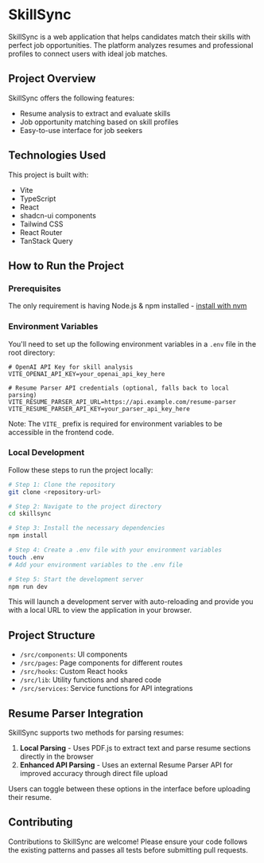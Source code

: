 # SkillSync

SkillSync is a web application that helps candidates match their skills with perfect job opportunities. The platform analyzes resumes and professional profiles to connect users with ideal job matches.

## Project Overview

SkillSync offers the following features:
- Resume analysis to extract and evaluate skills
- Job opportunity matching based on skill profiles
- Easy-to-use interface for job seekers

## Technologies Used

This project is built with:

- Vite
- TypeScript
- React
- shadcn-ui components
- Tailwind CSS
- React Router
- TanStack Query

## How to Run the Project

### Prerequisites

The only requirement is having Node.js & npm installed - [install with nvm](https://github.com/nvm-sh/nvm#installing-and-updating)

### Environment Variables

You'll need to set up the following environment variables in a `.env` file in the root directory:

```
# OpenAI API Key for skill analysis
VITE_OPENAI_API_KEY=your_openai_api_key_here

# Resume Parser API credentials (optional, falls back to local parsing)
VITE_RESUME_PARSER_API_URL=https://api.example.com/resume-parser
VITE_RESUME_PARSER_API_KEY=your_parser_api_key_here
```

Note: The `VITE_` prefix is required for environment variables to be accessible in the frontend code.

### Local Development

Follow these steps to run the project locally:

```sh
# Step 1: Clone the repository
git clone <repository-url>

# Step 2: Navigate to the project directory
cd skillsync

# Step 3: Install the necessary dependencies
npm install

# Step 4: Create a .env file with your environment variables
touch .env
# Add your environment variables to the .env file

# Step 5: Start the development server
npm run dev
```

This will launch a development server with auto-reloading and provide you with a local URL to view the application in your browser.

## Project Structure

- `/src/components`: UI components
- `/src/pages`: Page components for different routes
- `/src/hooks`: Custom React hooks
- `/src/lib`: Utility functions and shared code
- `/src/services`: Service functions for API integrations

## Resume Parser Integration

SkillSync supports two methods for parsing resumes:

1. **Local Parsing** - Uses PDF.js to extract text and parse resume sections directly in the browser
2. **Enhanced API Parsing** - Uses an external Resume Parser API for improved accuracy through direct file upload

Users can toggle between these options in the interface before uploading their resume.

## Contributing

Contributions to SkillSync are welcome! Please ensure your code follows the existing patterns and passes all tests before submitting pull requests.
